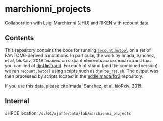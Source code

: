 # marchionni_projects

Collaboration with Luigi Marchionni (JHU) and RIKEN with recount data


## Contents

This repository contains the code for running [`recount.bwtool`](https://github.com/LieberInstitute/recount.bwtool) on a set of FANTOM6-derived annotations. In particular, the work by Imada, Sanchez, et al, bioRxiv, 2019 focused on disjoint elements across each strand that you can find at [djnUnstrand](/djnUnstrand). For each of strand (and the combined version) we ran `recount.bwtool` using scripts such as [`djnPos_rse.sh`](https://github.com/LieberInstitute/marchionni_projects/blob/master/djnUnstrand/DjnPos/djnPos_rse.sh). The output was then processed by scripts located in the [eddieimada/fcr2](https://github.com/eddieimada/fcr2) repository.


If you use this data, please cite Imada, Sanchez, et al, bioRxiv, 2019.

## Internal

JHPCE location: `/dcl01/ajaffe/data/lab/marchionni_projects`
